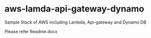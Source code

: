 # aws-lamda-api-gateway-dynamo
Sample Stack of AWS including Lambda, Api-gateway and Dynamo DB

Please refer Readme.docx
